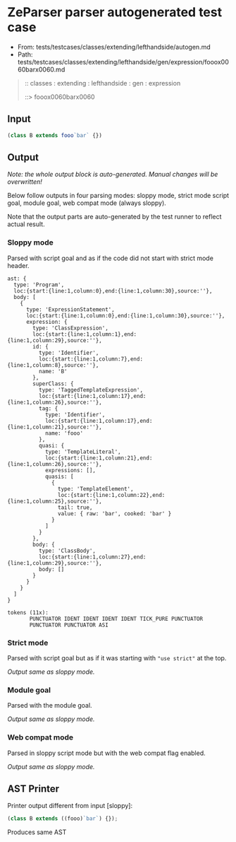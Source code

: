 # ZeParser parser autogenerated test case

- From: tests/testcases/classes/extending/lefthandside/autogen.md
- Path: tests/testcases/classes/extending/lefthandside/gen/expression/fooox0060barx0060.md

> :: classes : extending : lefthandside : gen : expression
>
> ::> fooox0060barx0060

## Input


`````js
(class B extends fooo`bar` {})
`````

## Output

_Note: the whole output block is auto-generated. Manual changes will be overwritten!_

Below follow outputs in four parsing modes: sloppy mode, strict mode script goal, module goal, web compat mode (always sloppy).

Note that the output parts are auto-generated by the test runner to reflect actual result.

### Sloppy mode

Parsed with script goal and as if the code did not start with strict mode header.

`````
ast: {
  type: 'Program',
  loc:{start:{line:1,column:0},end:{line:1,column:30},source:''},
  body: [
    {
      type: 'ExpressionStatement',
      loc:{start:{line:1,column:0},end:{line:1,column:30},source:''},
      expression: {
        type: 'ClassExpression',
        loc:{start:{line:1,column:1},end:{line:1,column:29},source:''},
        id: {
          type: 'Identifier',
          loc:{start:{line:1,column:7},end:{line:1,column:8},source:''},
          name: 'B'
        },
        superClass: {
          type: 'TaggedTemplateExpression',
          loc:{start:{line:1,column:17},end:{line:1,column:26},source:''},
          tag: {
            type: 'Identifier',
            loc:{start:{line:1,column:17},end:{line:1,column:21},source:''},
            name: 'fooo'
          },
          quasi: {
            type: 'TemplateLiteral',
            loc:{start:{line:1,column:21},end:{line:1,column:26},source:''},
            expressions: [],
            quasis: [
              {
                type: 'TemplateElement',
                loc:{start:{line:1,column:22},end:{line:1,column:25},source:''},
                tail: true,
                value: { raw: 'bar', cooked: 'bar' }
              }
            ]
          }
        },
        body: {
          type: 'ClassBody',
          loc:{start:{line:1,column:27},end:{line:1,column:29},source:''},
          body: []
        }
      }
    }
  ]
}

tokens (11x):
       PUNCTUATOR IDENT IDENT IDENT IDENT TICK_PURE PUNCTUATOR
       PUNCTUATOR PUNCTUATOR ASI
`````

### Strict mode

Parsed with script goal but as if it was starting with `"use strict"` at the top.

_Output same as sloppy mode._

### Module goal

Parsed with the module goal.

_Output same as sloppy mode._

### Web compat mode

Parsed in sloppy script mode but with the web compat flag enabled.

_Output same as sloppy mode._

## AST Printer

Printer output different from input [sloppy]:

````js
(class B extends ((fooo)`bar`) {});
````

Produces same AST
